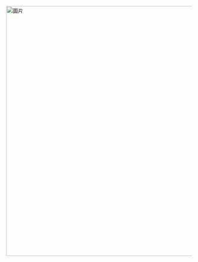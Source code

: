 <img width="679" alt="圖片" src="https://user-images.githubusercontent.com/55487740/156510120-0efc14e0-ec89-4690-bbfe-4f9c8595489f.png">
